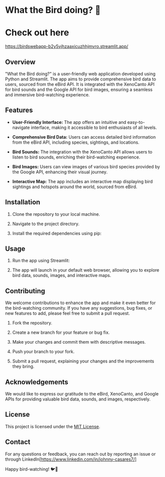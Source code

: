 # What the Bird doing? 🦅

# Check out here
https://birdswebapp-b2y5vjhzaaxicuzhhjmvro.streamlit.app/

## Overview

"What the Bird doing?" is a user-friendly web application developed using Python and Streamlit. The app aims to provide comprehensive bird data to users, sourced from the eBird API. It is integrated with the XenoCanto API for bird sounds and the Google API for bird images, ensuring a seamless and immersive bird-watching experience.

## Features

- **User-Friendly Interface:** The app offers an intuitive and easy-to-navigate interface, making it accessible to bird enthusiasts of all levels.

- **Comprehensive Bird Data:** Users can access detailed bird information from the eBird API, including species, sightings, and locations.

- **Bird Sounds:** The integration with the XenoCanto API allows users to listen to bird sounds, enriching their bird-watching experience.

- **Bird Images:** Users can view images of various bird species provided by the Google API, enhancing their visual journey.

- **Interactive Map:** The app includes an interactive map displaying bird sightings and hotspots around the world, sourced from eBird.

## Installation

1. Clone the repository to your local machine.

2. Navigate to the project directory.

3. Install the required dependencies using pip:


## Usage

1. Run the app using Streamlit:


2. The app will launch in your default web browser, allowing you to explore bird data, sounds, images, and interactive maps.

## Contributing

We welcome contributions to enhance the app and make it even better for the bird-watching community. If you have any suggestions, bug fixes, or new features to add, please feel free to submit a pull request.

1. Fork the repository.

2. Create a new branch for your feature or bug fix.

3. Make your changes and commit them with descriptive messages.

4. Push your branch to your fork.

5. Submit a pull request, explaining your changes and the improvements they bring.

## Acknowledgements

We would like to express our gratitude to the eBird, XenoCanto, and Google APIs for providing valuable bird data, sounds, and images, respectively.

## License

This project is licensed under the [MIT License](LICENSE).

## Contact

For any questions or feedback, you can reach out by reporting an issue or through LinkedIn[https://www.linkedin.com/in/johnny-casares7/]

Happy bird-watching! 🐦🌳
